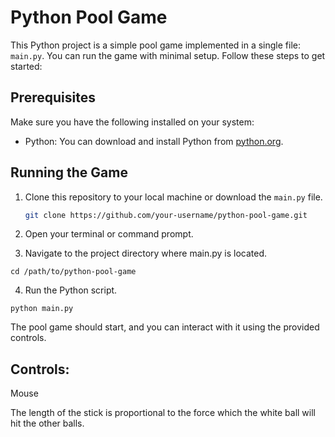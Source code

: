 # Python Pool Game

This Python project is a simple pool game implemented in a single file: `main.py`. You can run the game with minimal setup. Follow these steps to get started:

## Prerequisites

Make sure you have the following installed on your system:

- Python: You can download and install Python from [python.org](https://www.python.org/downloads/).

## Running the Game

1. Clone this repository to your local machine or download the `main.py` file.

   ```bash
   git clone https://github.com/your-username/python-pool-game.git
   
2. Open your terminal or command prompt.

3. Navigate to the project directory where main.py is located.

  ```cd /path/to/python-pool-game```

4. Run the Python script.

  ```python main.py```
  
The pool game should start, and you can interact with it using the provided controls.

## Controls:

  Mouse

  The length of the stick is proportional to the force which the white ball will hit the other balls.
